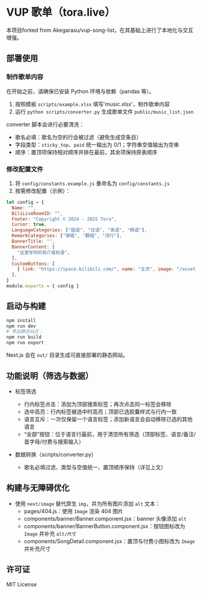# VUP 歌单（tora.live）

本项目forked from Akegarasu/vup-song-list，在其基础上进行了本地化与交互增强。


## 部署使用

### 制作歌单内容

在开始之前，请确保已安装 Python 环境与依赖（pandas 等）。

1. 按照模板 `scripts/example.xlsx` 填写'music.xlsx'，制作歌单内容
2. 运行 `python scripts/converter.py` 生成歌单文件 `public/music_list.json`

converter 脚本会进行必要清洗：
- 歌名必填：歌名为空的行会被过滤（避免生成空条目）
- 字段类型：`sticky_top`、`paid` 统一输出为 0/1；字符串空值输出为空串
- 顺序：置顶项保持相对顺序并排在最前，其余项保持原表顺序

### 修改配置文件

1. 将 `config/constants.example.js` 重命名为 `config/constants.js`
2. 按需修改配置（示例）：

```js
let config = {
  Name: "",
  BiliLiveRoomID: "",
  Footer: "Copyright © 2024 - 2025 Tora",
  Cursor: true,
  LanguageCategories: ["国语", "日语", "英语", "韩语"],
  RemarkCategories: ["弹唱", "翻唱", "流行"],
  BannerTitle: "",
  BannerContent: [
    "这里写你的简介或标语",
  ],
  CustomButtons: [
    { link: "https://space.bilibili.com/", name: "主页", image: "/assets/icon/bilibili.png" },
  ],
}
module.exports = { config }
```

## 启动与构建

```bash
npm install
npm run dev
# 导出静态站点：
npm run build
npm run export
```

Next.js 会在 `out/` 目录生成可直接部署的静态网站。

## 功能说明（筛选与数据）

- 标签筛选
  - 行内标签点击：添加为顶部搜索标签；再次点击同一标签会移除
  - 选中高亮：行内标签被选中时高亮；顶部已选胶囊样式与行内一致
  - 语言互斥：一次仅保留一个语言标签；添加新语言会自动移除已选的其他语言
  - “全部”按钮：位于语言行最前，用于清空所有筛选（顶部标签、语言/备注/首字母/付费与搜索输入）

- 数据转换（scripts/converter.py）
  - 歌名必填过滤、类型与空值统一、置顶顺序保持（详见上文）

## 构建与无障碍优化

- 使用 `next/image` 替代原生 `img`，并为所有图片添加 `alt` 文本：
  - pages/404.js：使用 `Image` 渲染 404 图片
  - components/banner/Banner.component.jsx：banner 头像添加 `alt`
  - components/banner/BannerButton.component.jsx：按钮图标改为 `Image` 并补充 `alt/尺寸`
  - components/SongDetail.component.jsx：置顶与付费小图标改为 `Image` 并补充尺寸

## 许可证

MIT License
